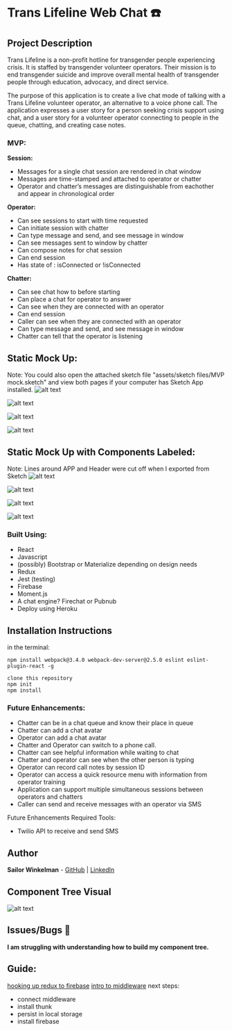 # **Trans Lifeline Web Chat** ☎️

## Project Description
Trans Lifeline is a non-profit hotline for transgender people experiencing crisis. It is staffed by transgender volunteer operators. Their mission is to end transgender suicide and improve overall mental health of transgender people through education, advocacy, and direct service.

The purpose of this application is to create a live chat mode of talking with a Trans Lifeline volunteer operator, an alternative to a voice phone call. The application expresses a user story for a person seeking crisis support using chat, and a user story for a volunteer operator connecting to people in the queue, chatting, and creating case notes.

### MVP:
**Session:**
* Messages for a single chat session are rendered in chat window
* Messages are time-stamped and attached to operator or chatter
* Operator and chatter’s messages are distinguishable from eachother and appear in chronological order

**Operator:**
* Can see sessions to start with time requested
* Can initiate session with chatter
* Can type message and send, and see message in window
* Can see messages sent to window by chatter
* Can compose notes for chat session
* Can end session
* Has state of : isConnected or !isConnected

**Chatter:**
* Can see chat how to before starting
* Can place a chat for operator to answer
* Can see when they are connected with an operator
* Can end session
* Caller can see when they are connected with an operator
* Can type message and send, and see message in window
* Chatter can tell that the operator is listening

## Static Mock Up:
Note: You could also open the attached sketch file "assets/sketch files/MVP mock.sketch" and view both pages if your computer has Sketch App installed.
![alt text](src/assets/images/Chatter1.png)

![alt text](src/assets/images/Chatter2.png)

![alt text](src/assets/images/Operator1.png)

![alt text](src/assets/images/Operator2.png)

## Static Mock Up with Components Labeled:
Note: Lines around APP and Header were cut off when I exported from Sketch
![alt text](src/assets/images/Chatter1L.png)

![alt text](src/assets/images/Chatter2L.png)

![alt text](src/assets/images/Operator1L.png)

![alt text](src/assets/images/Operator2L.png)

### Built Using:

* React
* Javascript
* (possibly) Bootstrap or Materialize depending on design needs
* Redux
* Jest (testing)
* Firebase
* Moment.js
* A chat engine? Firechat or Pubnub
* Deploy using Heroku


## Installation Instructions
in the terminal:
```
npm install webpack@3.4.0 webpack-dev-server@2.5.0 eslint eslint-plugin-react -g

clone this repository
npm init
npm install
```
### Future Enhancements:
* Chatter can be in a chat queue and know their place in queue
* Chatter can add a chat avatar
* Operator can add a chat avatar
* Chatter and Operator can switch to a phone call.
* Chatter can see helpful information while waiting to chat
* Chatter and operator can see when the other person is typing
* Operator can record call notes by session ID
* Operator can access a quick resource menu with information from operator training
* Application can support multiple simultaneous sessions between operators and chatters
* Caller can send and receive messages with an operator via SMS

Future Enhancements Required Tools:
* Twilio API to receive and send SMS

## Author
**Sailor Winkelman** - [GitHub](https://github.com/sailor27) | [LinkedIn](https://www.linkedin.com/in/sailor-winkelman-62429152)

## Component Tree Visual
![alt text](src/assets/images/ComponentTree.png)

## Issues/Bugs 🐛
**I am struggling with understanding how to build my component tree.**


## Guide:
[hooking up redux to firebase](https://itnext.io/hooking-up-firebase-to-your-redux-store-a5e799cf84c4)
[intro to middleware](https://www.learnhowtoprogram.com/react/advanced-topics/introduction-to-middleware)
next steps:
* connect middleware
* install thunk
* persist in local storage
* install firebase
